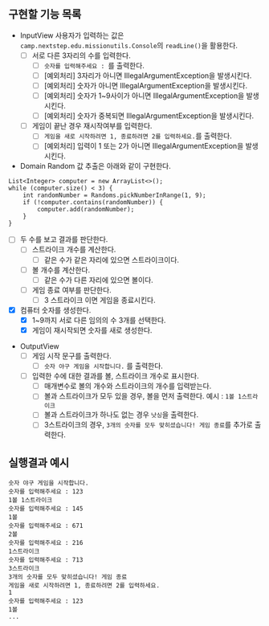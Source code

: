 ## 구현할 기능 목록

- InputView
  사용자가 입력하는 값은 `camp.nextstep.edu.missionutils.Console`의 `readLine()`을 활용한다.
  - [ ] 서로 다른 3자리의 수를 입력한다.
    - [ ] `숫자를 입력해주세요 : `를 출력한다.
    - [ ] [예외처리] 3자리가 아니면 IllegalArgumentException을 발생시킨다.
    - [ ] [예외처리] 숫자가 아니면 IllegalArgumentException을 발생시킨다.
    - [ ] [예외처리] 숫자가 1~9사이가 아니면 IllegalArgumentException을 발생시킨다.
    - [ ] [예외처리] 숫자가 중복되면 IllegalArgumentException을 발생시킨다.
  - [ ] 게임이 끝난 경우 재시작여부를 입력한다.
    - [ ] `게임을 새로 시작하려면 1, 종료하려면 2를 입력하세요.`를 출력한다.
    - [ ] [예외처리] 입력이 1 또는 2가 아니면 IllegalArgumentException을 발생시킨다.
- Domain
Random 값 추출은 아래와 같이 구현한다.
```
List<Integer> computer = new ArrayList<>();
while (computer.size() < 3) {
    int randomNumber = Randoms.pickNumberInRange(1, 9);
    if (!computer.contains(randomNumber)) {
        computer.add(randomNumber);
    }
}
```
  - [ ] 두 수를 보고 결과를 판단한다.
    - [ ] 스트라이크 개수를 계산한다.
      - [ ] 같은 수가 같은 자리에 있으면 스트라이크이다.
    - [ ] 볼 개수를 계산한다.
      - [ ] 같은 수가 다른 자리에 있으면 볼이다.
    - [ ] 게임 종료 여부를 판단한다.
      - [ ] 3 스트라이크 이면 게임을 종료시킨다.
  - [x] 컴퓨터 숫자를 생성한다.
    - [x] 1~9까지 서로 다른 임의의 수 3개를 선택한다.
    - [x] 게임이 재시작되면 숫자를 새로 생성한다.
- OutputView
  - [ ] 게임 시작 문구를 출력한다.
    - [ ] `숫자 야구 게임을 시작합니다.` 를 출력한다.
  - [ ] 입력한 수에 대한 결과를 볼, 스트라이크 개수로 표시한다.
    - [ ] 매개변수로 볼의 개수와 스트라이크의 개수를 입력받는다.
    - [ ] 볼과 스트라이크가 모두 있을 경우, 볼을 먼저 출력한다. 예시 : `1볼 1스트라이크`
    - [ ] 볼과 스트라이크가 하나도 없는 경우 `낫싱`을 출력한다.
    - [ ] 3스트라이크의 경우, `3개의 숫자를 모두 맞히셨습니다! 게임 종료`를 추가로 출력한다.

## 실행결과 예시 
```
숫자 야구 게임을 시작합니다.
숫자를 입력해주세요 : 123
1볼 1스트라이크
숫자를 입력해주세요 : 145
1볼
숫자를 입력해주세요 : 671
2볼
숫자를 입력해주세요 : 216
1스트라이크
숫자를 입력해주세요 : 713
3스트라이크
3개의 숫자를 모두 맞히셨습니다! 게임 종료
게임을 새로 시작하려면 1, 종료하려면 2를 입력하세요.
1
숫자를 입력해주세요 : 123
1볼
...
```
